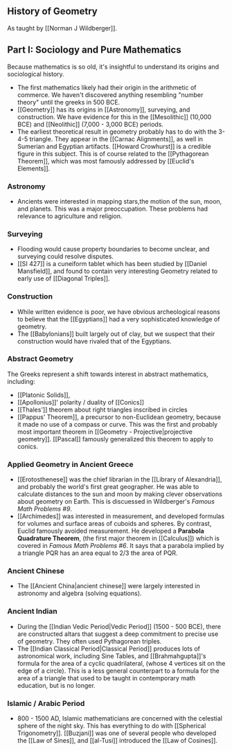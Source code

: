 ## History of Geometry
As taught by [[Norman J Wildberger]].

## Part I: Sociology and Pure Mathematics
Because mathematics is so old, it's insightful to understand its origins and sociological history. 

- The first mathematics likely had their origin in the arithmetic of commerce. We haven't discovered anything resembling "number theory" until the greeks in 500 BCE.
- [[Geometry]] has its origins in [[Astronomy]], surveying, and construction. We have evidence for this in the [[Mesolithic]] (10,000 BCE) and [[Neolithic]] (7,000 - 3,000 BCE) periods.
- The earliest theoretical result in geometry probably has to do with the 3-4-5 triangle. They appear in the [[Carnac Alignments]], as well in Sumerian and Egyptian artifacts. [[Howard Crowhurst]] is a credible figure in this subject. This is of course related to the [[Pythagorean Theorem]], which was most famously addressed by [[Euclid's Elements]].

### Astronomy
- Ancients were interested in mapping stars,the motion of the sun, moon, and planets. This was a major preoccupation. These problems had relevance to agriculture and religion.

### Surveying
- Flooding would cause property boundaries to become unclear, and surveying could resolve disputes. 
- [[SI 427]] is a cuneiform tablet which has been studied by [[Daniel Mansfield]], and found to contain very interesting Geometry related to early use of [[Diagonal Triples]].

### Construction
- While written evidence is poor, we have obvious archeological reasons to believe that the [[Egyptians]] had a very sophisticated knowledge of geometry.
- The [[Babylonians]] built largely out of clay, but we suspect that their construction would have rivaled that of the Egyptians.

### Abstract Geometry
The Greeks represent a shift towards interest in abstract mathematics, including:
- [[Platonic Solids]],
- [[Apollonius]]' polarity / duality of [[Conics]]
- [[Thales']] theorem about right triangles inscribed in circles
- [[Pappus' Theorem]], a precursor to non-Euclidean geometry, because it made no use of a compass or curve. This was the first and probably most important theorem in [[Geometry - Projective|projective geometry]]. [[Pascal]] famously generalized this theorem to apply to conics.

### Applied Geometry in Ancient Greece
- [[Erotosthenese]] was the chief librarian in the [[Library of Alexandria]], and probably the world's first great geographer. He was able to calculate distances to the sun and moon by making clever observations about geometry on Earth. This is discuessed in Wildberger's *Famous Math Problems #9*.
- [[Archimedes]] was interested in measurement, and developed formulas for volumes and surface areas of cuboids and spheres. By contrast, Euclid famously avoided measurement. He developed a **Parabola Quadrature Theorem**, (the first major theorem in [[Calculus]]) which is covered in *Famous Math Problems #6*. It says that a parabola implied by a triangle PQR has an area equal to 2/3 the area of PQR.

### Ancient Chinese
- The [[Ancient China|ancient chinese]] were largely interested in astronomy and algebra (solving equations).

### Ancient Indian
- During the [[Indian Vedic Period|Vedic Period]] (1500 - 500 BCE), there are constructed altars that suggest a deep commitment to precise use of geometry. They often used Pythagorean triples.
- The [[Indian Classical Period|Classical Period]] produces lots of astronomical work, including Sine Tables, and [[Brahmahgupta]]'s formula for the area of a cyclic quadrilateral, (whose 4 vertices sit on the edge of a circle). This is a less general counterpart to a formula for the area of a triangle that used to be taught in contemporary math education, but is no longer.

### Islamic / Arabic Period
- 800 - 1500 AD, Islamic mathematicians are concerned with the celestial sphere of the night sky. This has everything to do with [[Spherical Trigonometry]]. [[Buzjani]] was one of several people who developed the [[Law of Sines]], and [[al-Tusi]] introduced the [[Law of Cosines]].
